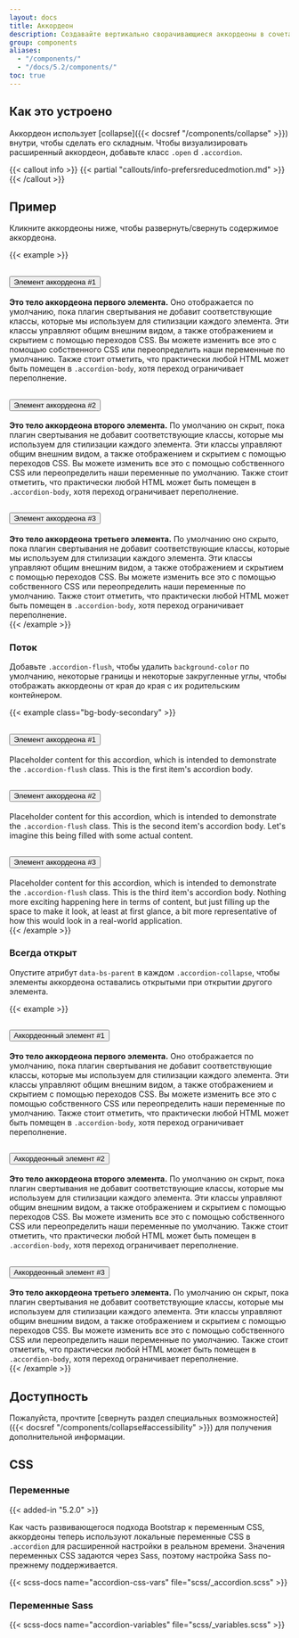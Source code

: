 ```yaml
---
layout: docs
title: Аккордеон
description: Создавайте вертикально сворачивающиеся аккордеоны в сочетании с нашим JavaScript-плагином Collapse.
group: components
aliases:
  - "/components/"
  - "/docs/5.2/components/"
toc: true
---
```


## Как это устроено

Аккордеон использует [collapse]({{< docsref "/components/collapse" >}}) внутри, чтобы сделать его складным. Чтобы визуализировать расширенный аккордеон, добавьте класс `.open` d `.accordion`.

{{< callout info >}}
{{< partial "callouts/info-prefersreducedmotion.md" >}}
{{< /callout >}}

## Пример

Кликните аккордеоны ниже, чтобы развернуть/свернуть содержимое аккордеона.

{{< example >}}
<div class="accordion" id="accordionExample">
  <div class="accordion-item">
    <h2 class="accordion-header" id="headingOne">
      <button class="accordion-button" type="button" data-bs-toggle="collapse" data-bs-target="#collapseOne" aria-expanded="true" aria-controls="collapseOne">
        Элемент аккордеона #1
      </button>
    </h2>
    <div id="collapseOne" class="accordion-collapse collapse show" aria-labelledby="headingOne" data-bs-parent="#accordionExample">
      <div class="accordion-body">
        <strong>Это тело аккордеона первого элемента.</strong> Оно отображается по умолчанию, пока плагин свертывания не добавит соответствующие классы, которые мы используем для стилизации каждого элемента. Эти классы управляют общим внешним видом, а также отображением и скрытием с помощью переходов CSS. Вы можете изменить все это с помощью собственного CSS или переопределить наши переменные по умолчанию. Также стоит отметить, что практически любой HTML может быть помещен в <code>.accordion-body</code>, хотя переход ограничивает переполнение.
      </div>
    </div>
  </div>
  <div class="accordion-item">
    <h2 class="accordion-header" id="headingTwo">
      <button class="accordion-button collapsed" type="button" data-bs-toggle="collapse" data-bs-target="#collapseTwo" aria-expanded="false" aria-controls="collapseTwo">
        Элемент аккордеона #2
      </button>
    </h2>
    <div id="collapseTwo" class="accordion-collapse collapse" aria-labelledby="headingTwo" data-bs-parent="#accordionExample">
      <div class="accordion-body">
        <strong>Это тело аккордеона второго элемента.</strong> По умолчанию он скрыт, пока плагин свертывания не добавит соответствующие классы, которые мы используем для стилизации каждого элемента. Эти классы управляют общим внешним видом, а также отображением и скрытием с помощью переходов CSS. Вы можете изменить все это с помощью собственного CSS или переопределить наши переменные по умолчанию. Также стоит отметить, что практически любой HTML может быть помещен в <code>.accordion-body</code>, хотя переход ограничивает переполнение.
      </div>
    </div>
  </div>
  <div class="accordion-item">
    <h2 class="accordion-header" id="headingThree">
      <button class="accordion-button collapsed" type="button" data-bs-toggle="collapse" data-bs-target="#collapseThree" aria-expanded="false" aria-controls="collapseThree">
        Элемент аккордеона #3
      </button>
    </h2>
    <div id="collapseThree" class="accordion-collapse collapse" aria-labelledby="headingThree" data-bs-parent="#accordionExample">
      <div class="accordion-body">
        <strong>Это тело аккордеона третьего элемента.</strong> По умолчанию оно скрыто, пока плагин свертывания не добавит соответствующие классы, которые мы используем для стилизации каждого элемента. Эти классы управляют общим внешним видом, а также отображением и скрытием с помощью переходов CSS. Вы можете изменить все это с помощью собственного CSS или переопределить наши переменные по умолчанию. Также стоит отметить, что практически любой HTML может быть помещен в <code>.accordion-body</code>, хотя переход ограничивает переполнение.
      </div>
    </div>
  </div>
</div>
{{< /example >}}

### Поток

Добавьте `.accordion-flush`, чтобы удалить `background-color` по умолчанию, некоторые границы и некоторые закругленные углы, чтобы отображать аккордеоны от края до края с их родительским контейнером.

{{< example class="bg-body-secondary" >}}
<div class="accordion accordion-flush" id="accordionFlushExample">
  <div class="accordion-item">
    <h2 class="accordion-header" id="flush-headingOne">
      <button class="accordion-button collapsed" type="button" data-bs-toggle="collapse" data-bs-target="#flush-collapseOne" aria-expanded="false" aria-controls="flush-collapseOne">
        Элемент аккордеона #1
      </button>
    </h2>
    <div id="flush-collapseOne" class="accordion-collapse collapse" aria-labelledby="flush-headingOne" data-bs-parent="#accordionFlushExample">
      <div class="accordion-body">Placeholder content for this accordion, which is intended to demonstrate the <code>.accordion-flush</code> class. This is the first item's accordion body.</div>
    </div>
  </div>
  <div class="accordion-item">
    <h2 class="accordion-header" id="flush-headingTwo">
      <button class="accordion-button collapsed" type="button" data-bs-toggle="collapse" data-bs-target="#flush-collapseTwo" aria-expanded="false" aria-controls="flush-collapseTwo">
        Элемент аккордеона #2
      </button>
    </h2>
    <div id="flush-collapseTwo" class="accordion-collapse collapse" aria-labelledby="flush-headingTwo" data-bs-parent="#accordionFlushExample">
      <div class="accordion-body">Placeholder content for this accordion, which is intended to demonstrate the <code>.accordion-flush</code> class. This is the second item's accordion body. Let's imagine this being filled with some actual content.</div>
    </div>
  </div>
  <div class="accordion-item">
    <h2 class="accordion-header" id="flush-headingThree">
      <button class="accordion-button collapsed" type="button" data-bs-toggle="collapse" data-bs-target="#flush-collapseThree" aria-expanded="false" aria-controls="flush-collapseThree">
        Элемент аккордеона #3
      </button>
    </h2>
    <div id="flush-collapseThree" class="accordion-collapse collapse" aria-labelledby="flush-headingThree" data-bs-parent="#accordionFlushExample">
      <div class="accordion-body">Placeholder content for this accordion, which is intended to demonstrate the <code>.accordion-flush</code> class. This is the third item's accordion body. Nothing more exciting happening here in terms of content, but just filling up the space to make it look, at least at first glance, a bit more representative of how this would look in a real-world application.</div>
    </div>
  </div>
</div>
{{< /example >}}

### Всегда открыт

Опустите атрибут `data-bs-parent` в каждом `.accordion-collapse`, чтобы элементы аккордеона оставались открытыми при открытии другого элемента.

{{< example >}}
<div class="accordion" id="accordionPanelsStayOpenExample">
  <div class="accordion-item">
    <h2 class="accordion-header" id="panelsStayOpen-headingOne">
      <button class="accordion-button" type="button" data-bs-toggle="collapse" data-bs-target="#panelsStayOpen-collapseOne" aria-expanded="true" aria-controls="panelsStayOpen-collapseOne">
        Аккордеонный элемент #1
      </button>
    </h2>
    <div id="panelsStayOpen-collapseOne" class="accordion-collapse collapse show" aria-labelledby="panelsStayOpen-headingOne">
      <div class="accordion-body">
        <strong>Это тело аккордеона первого элемента.</strong> Оно отображается по умолчанию, пока плагин свертывания не добавит соответствующие классы, которые мы используем для стилизации каждого элемента. Эти классы управляют общим внешним видом, а также отображением и скрытием с помощью переходов CSS. Вы можете изменить все это с помощью собственного CSS или переопределить наши переменные по умолчанию. Также стоит отметить, что практически любой HTML может быть помещен в <code>.accordion-body</code>, хотя переход ограничивает переполнение.
      </div>
    </div>
  </div>
  <div class="accordion-item">
    <h2 class="accordion-header" id="panelsStayOpen-headingTwo">
      <button class="accordion-button collapsed" type="button" data-bs-toggle="collapse" data-bs-target="#panelsStayOpen-collapseTwo" aria-expanded="false" aria-controls="panelsStayOpen-collapseTwo">
        Аккордеонный элемент #2
      </button>
    </h2>
    <div id="panelsStayOpen-collapseTwo" class="accordion-collapse collapse" aria-labelledby="panelsStayOpen-headingTwo">
      <div class="accordion-body">
        <strong>Это тело аккордеона второго элемента.</strong> По умолчанию он скрыт, пока плагин свертывания не добавит соответствующие классы, которые мы используем для стилизации каждого элемента. Эти классы управляют общим внешним видом, а также отображением и скрытием с помощью переходов CSS. Вы можете изменить все это с помощью собственного CSS или переопределить наши переменные по умолчанию. Также стоит отметить, что практически любой HTML может быть помещен в <code>.accordion-body</code>, хотя переход ограничивает переполнение.
      </div>
    </div>
  </div>
  <div class="accordion-item">
    <h2 class="accordion-header" id="panelsStayOpen-headingThree">
      <button class="accordion-button collapsed" type="button" data-bs-toggle="collapse" data-bs-target="#panelsStayOpen-collapseThree" aria-expanded="false" aria-controls="panelsStayOpen-collapseThree">
        Аккордеонный элемент #3
      </button>
    </h2>
    <div id="panelsStayOpen-collapseThree" class="accordion-collapse collapse" aria-labelledby="panelsStayOpen-headingThree">
      <div class="accordion-body">
        <strong>Это тело аккордеона третьего элемента.</strong> По умолчанию он скрыт, пока плагин свертывания не добавит соответствующие классы, которые мы используем для стилизации каждого элемента. Эти классы управляют общим внешним видом, а также отображением и скрытием с помощью переходов CSS. Вы можете изменить все это с помощью собственного CSS или переопределить наши переменные по умолчанию. Также стоит отметить, что практически любой HTML может быть помещен в <code>.accordion-body</code>, хотя переход ограничивает переполнение.
      </div>
    </div>
  </div>
</div>
{{< /example >}}

## Доступность

Пожалуйста, прочтите [свернуть раздел специальных возможностей]({{< docsref "/components/collapse#accessibility" >}}) для получения дополнительной информации.

## CSS

### Переменные

{{< added-in "5.2.0" >}}

Как часть развивающегося подхода Bootstrap к переменным CSS, аккордеоны теперь используют локальные переменные CSS в `.accordion` для расширенной настройки в реальном времени. Значения переменных CSS задаются через Sass, поэтому настройка Sass по-прежнему поддерживается.

{{< scss-docs name="accordion-css-vars" file="scss/_accordion.scss" >}}

### Переменные Sass

{{< scss-docs name="accordion-variables" file="scss/_variables.scss" >}}
